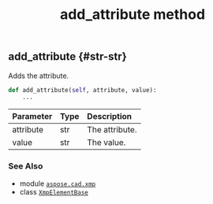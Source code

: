 ﻿---
title: add_attribute method
second_title: Aspose.CAD for Python via .NET API References
description: 
type: docs
weight: 20
url: /python-net/aspose.cad.xmp/xmpelementbase/add_attribute/
is_root: false
---

## add_attribute {#str-str}

Adds the attribute.



```python
def add_attribute(self, attribute, value):
    ...
```


| Parameter | Type | Description |
| :- | :- | :- |
| attribute | str | The attribute. |
| value | str | The value. |



### See Also
* module [`aspose.cad.xmp`](../../)
* class [`XmpElementBase`](/cad/python-net/aspose.cad.xmp/xmpelementbase)

